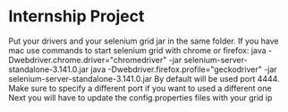 # Internship Project
Put your drivers and your selenium grid jar in the same folder.
If you have mac use commands to start selenium grid with chrome or firefox:
java -Dwebdriver.chrome.driver="chromedriver" -jar selenium-server-standalone-3.141.0.jar
java -Dwebdriver.firefox.profile="geckodriver" -jar selenium-server-standalone-3.141.0.jar
By default will be used port 4444. Make sure to specify a different port if you want to used a different one
Next you will have to update the config.properties files with your grid ip
